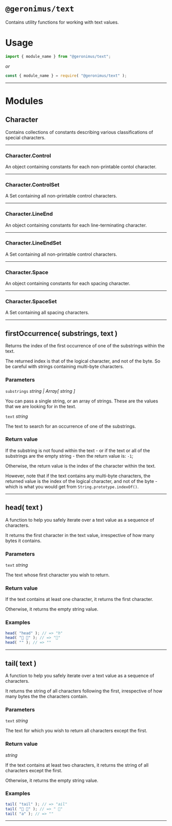 # `@geronimus/text`

Contains utility functions for working with text values.

# Usage

```javascript
import { module_name } from "@geronimus/text";
```

_or_

```javascript
const { module_name } = require( "@geronimus/text" );
```

---

# Modules

## Character

Contains collections of constants describing various classifications of special characters.

---

### Character.Control

An object containing constants for each non-printable contol character.

---

### Character.ControlSet

A Set containing all non-printable control characters.

---

### Character.LineEnd

An object containing constants for each line-terminating character.

---

### Character.LineEndSet

A Set containing all non-printable control characters.

---

### Character.Space

An object containing constants for each spacing character.

---

### Character.SpaceSet

A Set containing all spacing characters.

---

## firstOccurrence( substrings, text )

Returns the index of the first occurrence of one of the substrings within the text.

The returned index is that of the logical character, and not of the byte. So be careful with strings containing multi-byte characters.

### Parameters

`substrings` _string | Array[ string ]_

You can pass a single string, or an array of strings. These are the values that we are looking for in the text.

`text` _string_

The text to search for an occurrence of one of the substrings.

### Return value

If the substring is not found within the text - or if the text or all of the substrings are the empty string - then the return value is: `-1`;

Otherwise, the return value is the index of the character within the text.

However, note that if the text contains any multi-byte characters, the returned value is the index of the logical character, and not of the byte - which is what you would get from `String.prototype.indexOf()`.

---

## head( text )

A function to help you safely iterate over a text value as a sequence of characters.

It returns the first character in the text value, irrespective of how many bytes it contains.

### Parameters

`text` _string_

The text whose first character you wish to return.

### Return value

If the text contains at least one character, it returns the first character.

Otherwise, it returns the empty string value.

### Examples

```javascript
head( "head" ); // => "h"
head( "🚕 🛵" ); // => "🚕"
head( "" ); // => ""
```
---

## tail( text )

A function to help you safely iterate over a text value as a sequence of characters.

It returns the string of all characters following the first, irrespective of how many bytes the the characters contain.

### Parameters

`text` _string_

The text for which you wish to return all characters except the first.

### Return value

_string_

If the text contains at least two characters, it returns the string of all characters except the first.

Otherwise, it returns the empty string value.

### Examples

```javascript
tail( "tail" ); // => "ail"
tail( "🚕 🛵" ); // => " 🛵"
tail( "a" ); // => ""
```
---

